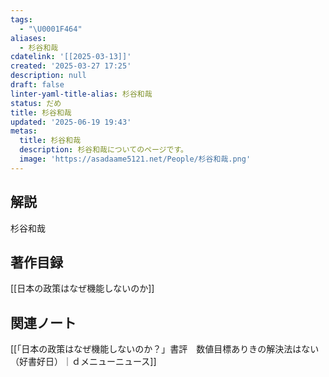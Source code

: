 ```yaml
---
tags:
  - "\U0001F464"
aliases:
  - 杉谷和哉
cdatelink: '[[2025-03-13]]'
created: '2025-03-27 17:25'
description: null
draft: false
linter-yaml-title-alias: 杉谷和哉
status: だめ
title: 杉谷和哉
updated: '2025-06-19 19:43'
metas:
  title: 杉谷和哉
  description: 杉谷和哉についてのページです。
  image: 'https://asadaame5121.net/People/杉谷和哉.png'
---
```

## 解説
杉谷和哉
## 著作目録
[[日本の政策はなぜ機能しないのか]]
## 関連ノート
[[「日本の政策はなぜ機能しないのか？」書評　数値目標ありきの解決法はない（好書好日）｜ｄメニューニュース]]
